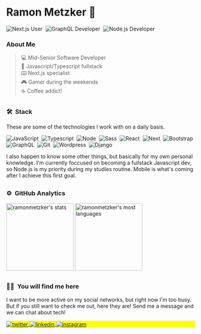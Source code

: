 <!-- <img align="right" height="590em" src="https://user-images.githubusercontent.com/16233109/139506234-96539964-4e6c-45f1-968a-fea07949037b.png"/> -->
# Ramon Metzker 🚀
![Next.js User](https://img.shields.io/static/v1?label=Next.js&message=User&color=blue&logo=nextdotjs&style=social)&nbsp;
![GraphQL Developer](https://img.shields.io/static/v1?label=GraphQL&message=Developer&color=E10098&logo=graphql&style=social)&nbsp;
![Node.js Developer](https://img.shields.io/static/v1?label=Node.js&message=Developer&color=green&logo=nodedotjs&style=social)

### About Me
> 💻 Mid-Senior Software Developer</br>
> 💟 Javascript/Typescript fullstack</br>
> ⌨️ Next.js specialist</br>
> 🎮 Gamer during the weekends</br>
> ☕ Coffee addict!<br>
##
### 🛠 &nbsp;Stack

These are some of the technologies I work with on a daily basis.

![JavaScript](https://img.shields.io/badge/-JavaScript-05122A?style=flat&logo=javascript)&nbsp;
![Typescript](https://img.shields.io/badge/-Typescript-05122A?style=flat&logo=typescript)&nbsp;
![Node](https://img.shields.io/badge/-Nodejs-05122A?style=flat&logo=node.js)&nbsp;
![Sass](https://img.shields.io/badge/-Sass-05122A?style=flat&logo=Sass)&nbsp;
![React](https://img.shields.io/badge/-React-05122A?style=flat&logo=react)&nbsp;
![Next](https://img.shields.io/badge/-Nextjs-05122A?style=flat&logo=next.js)&nbsp;
![Bootstrap](https://img.shields.io/badge/-Bootstrap-05122A?style=flat&logo=bootstrap)&nbsp;
![GraphQL](https://img.shields.io/badge/-GraphQL-05122A?style=flat&logo=graphql&logoColor=E10098)&nbsp;
![Git](https://img.shields.io/badge/-Git-05122A?style=flat&logo=git)&nbsp;
![Wordpress](https://img.shields.io/badge/-Wordpress-05122A?style=flat&logo=wordpress)&nbsp;
![Django](https://img.shields.io/badge/-Django-05122A?style=flat&logo=django)&nbsp;

I also happen to know some other things, but basically for my own personal knowledge. I'm currently foccused on becoming a fullstack Javascript dev, so Node.js is my priority during my studies routine. Mobile is what's coming after I achieve this first goal.

##
### ⚙️ &nbsp;GitHub Analytics

<p align="left">
<img height="180em" src="https://gitcards-one.vercel.app/api?username=ramonmetzker&show_icons=true&theme=midnight-purple&include_all_commits=true" alt="ramonmetzker's stats"/>
<img height="180em" src="https://gitcards-one.vercel.app/api/top-langs/?username=ramonmetzker&layout=compact&langs_count=8&theme=midnight-purple&hide=PHP" alt="ramonmetzker's most languages"/>
</p>

##
### 👨🏿 &nbsp;You will find me here

I want to be more active on my social networks, but right now I'm too busy. But if you still want to check me out, here they are! Send me a message and we can chat about tech!
<p align="left" style="background:yellow">
<a href="https://twitter.com/ramon_tsx" target="_blank">
  <img align="center" src="https://img.shields.io/badge/-ramon_tsx-05122A?style=flat&logo=twitter" alt="twitter"/>  
</a>
<a href="https://linkedin.com/in/ramon-metzker" target="_blank">
  <img align="center" src="https://img.shields.io/badge/-ramonmetzker-05122A?style=flat&logo=linkedin" alt="linkedin"/>
</a>
<a href="https://instagram.com/ramontzk" target="_blank">
 <img align="center" src="https://img.shields.io/badge/-ramontzk-05122A?style=flat&logo=instagram" alt="instagram"/>
</a>
</p>
